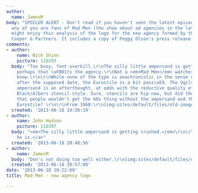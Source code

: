 ```yaml
---
author:
  name: JamesM
body: "SPOILER ALERT - Don't read if you haven't seen the latest episodes.\r\n\r\nIf
  any of you are fans of Mad Men (the show about ad agencies in the late 1960s), you
  might enjoy this analysis of the logo for the new agency formed by the merger, Sterling
  Cooper & Partners. It includes a copy of Peggy Olson's press release.\r\n\r\nhttp://www.underconsideration.com/brandnew/archives/and_partners_make_seven.php\r\n\r\n[img:sites/default/files/old-images/mad_men_1_6372.jpg]"
comments:
- author:
    name: Nick Shinn
    picture: 110193
  body: "Too busy, font overkill.\r\nThe silly little ampersand is getting crushed.\r\nBut
    perhaps that \uFB01ts the agency.\r\nNot a <em>Mad Men</em> watcher, so I wouldn\u2019t
    know.\r\n\r\nWhile none of the type is anachronistic in the sense of being designed
    after the supposed date, the Eurostile is a bit pass\xE9. The Ogilvy & Mather-ish
    ampersand is an afterthought, at odds with the reductive quality of the Futura
    Black/Albers stencil style. Sure, stencils are hip now, but did the designer think
    that people wouldn't get the 60s thing without the ampersand and the still-techy
    Eurostile? \r\n\r\nFrom 1968:\r\n[img:sites/default/files/old-images/PapasMamas_6663.jpg]"
  created: '2013-06-18 19:56:19'
- author:
    name: John Hudson
    picture: 110397
  body: "<em>The silly little ampersand is getting crushed.</em>\r\n\r\n<a href=\"http://content.hollywire.com/sites/default/files/mad-men-pete-campbell-peggy-olsen-elisabeth-moss-vincent-kartheiser.jpg\">Yes,
    he is.</a>"
  created: '2013-06-18 20:48:56'
- author:
    name: JamesM
  body: "Don's not doing too well either.\r\n[img:sites/default/files/old-images/don_draper_4784.jpg]"
  created: '2013-06-18 20:57:08'
date: '2013-06-18 18:22:09'
title: Mad Men - new agency logo

---
```

